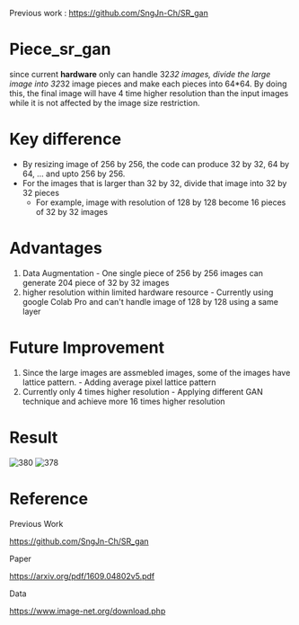 Previous work : https://github.com/SngJn-Ch/SR_gan 

# Piece_sr_gan
since current **hardware** only can handle 32*32 images, divide the large image into 32*32 image pieces and make each pieces into 64*64. By doing this, the final image will have 4 time higher resolution than the input images while it is not affected by the image size restriction.


# Key difference
- By resizing image of 256 by 256, the code can produce 32 by 32, 64 by 64, ... and upto 256 by 256.
- For the images that is larger than 32 by 32, divide that image into 32 by 32 pieces
  - For example, image with resolution of 128 by 128 become 16 pieces of 32 by 32 images

# Advantages
  1. Data Augmentation
    - One single piece of 256 by 256 images can generate 204 piece of 32 by 32 images
  2. higher resolution within limited hardware resource
    - Currently using google Colab Pro and can't handle image of 128 by 128 using a same layer

# Future Improvement
  1. Since the large images are assmebled images, some of the images have lattice pattern.
    - Adding average pixel lattice pattern
  2. Currently only 4 times higher resolution
    - Applying different GAN technique and achieve more 16 times higher resolution

# Result

![380](https://user-images.githubusercontent.com/111392592/188997156-45efc977-5e1a-432a-a47d-001f02d63147.png)
![378](https://user-images.githubusercontent.com/111392592/188997962-10c3912e-2fbf-4c28-abcb-2fc79abde17b.png)


# Reference

Previous Work

https://github.com/SngJn-Ch/SR_gan 

Paper

https://arxiv.org/pdf/1609.04802v5.pdf 

Data

https://www.image-net.org/download.php
